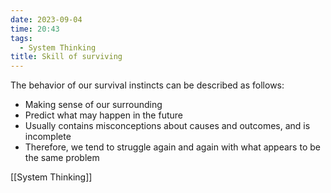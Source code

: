 ```yaml
---
date: 2023-09-04
time: 20:43
tags:
  - System Thinking
title: Skill of surviving
---
```

The behavior of our survival instincts can be described as follows:

- Making sense of our surrounding
- Predict what may happen in the future
- Usually contains misconceptions about causes and outcomes, and is incomplete
- Therefore, we tend to struggle again and again with what appears to be the same problem

[[System Thinking]]